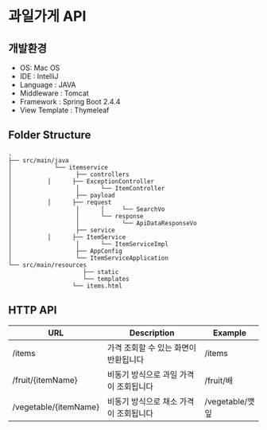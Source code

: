 # 과일가게 API

## 개발환경

- OS: Mac OS
- IDE : IntelliJ
- Language : JAVA
- Middleware : Tomcat
- Framework : Spring Boot 2.4.4
- View Template : Thymeleaf

## Folder Structure

    .
    ├── src/main/java                   
    │          	 └── itemservice
    │             	   ├── controllers
    │ 		   │ 	  ├── ExceptionController
    │                  │	  └── ItemController
    │                  ├── payload
    │ 		   │ 	  ├── request
    │                  │	  │     └── SearchVo
    │                  │	  └── response
    │                  │	        └── ApiDataResponseVo
    │             	   ├── service
    │ 		   │      ├── ItemService
    │                  │	  └── ItemServiceImpl
    │             	   ├── AppConfig
    │             	   └── ItemServiceApplication
    └── src/main/resources
                  		 ├── static
                  		 └── templates
     			      └── items.html


## HTTP API

| URL                   | Description                            | Example         |
| --------------------- | -------------------------------------- | --------------- |
| /items                | 가격 조회할 수 있는 화면이 반환됩니다  | /items          |
| /fruit/{itemName}     | 비동기 방식으로 과일 가격이 조회됩니다 | /fruit/배       |
| /vegetable/{itemName} | 비동기 방식으로 채소 가격이 조회됩니다 | /vegetable/깻잎 |

